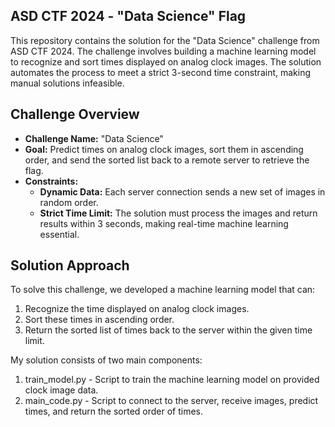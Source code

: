 ## ASD CTF 2024 - "Data Science" Flag
This repository contains the solution for the "Data Science" challenge from ASD CTF 2024. The challenge involves building a machine learning model to recognize and sort times displayed on analog clock images. The solution automates the process to meet a strict 3-second time constraint, making manual solutions infeasible.

## Challenge Overview
- **Challenge Name:** "Data Science"
- **Goal:** Predict times on analog clock images, sort them in ascending order, and send the sorted list back to a remote server to retrieve the flag.
- **Constraints:**
  - **Dynamic Data:** Each server connection sends a new set of images in random order.
  - **Strict Time Limit:** The solution must process the images and return results within 3 seconds, making real-time machine learning essential.

## Solution Approach
To solve this challenge, we developed a machine learning model that can:

1. Recognize the time displayed on analog clock images.
2. Sort these times in ascending order.
3. Return the sorted list of times back to the server within the given time limit.

My solution consists of two main components:

1. train_model.py - Script to train the machine learning model on provided clock image data.
2. main_code.py - Script to connect to the server, receive images, predict times, and return the sorted order of times.
